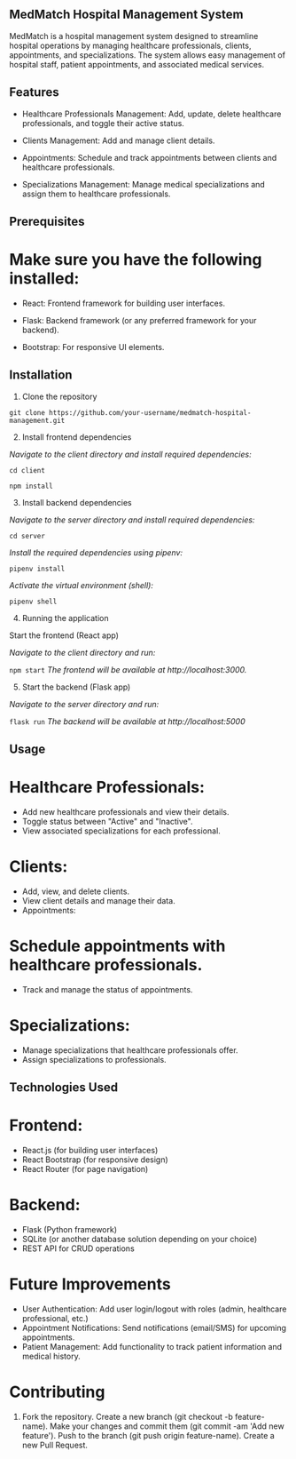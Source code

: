 
## MedMatch Hospital Management System

MedMatch is a hospital management system designed to streamline hospital operations by managing healthcare professionals, clients, appointments, and specializations. The system allows easy management of hospital staff, patient appointments, and associated medical services.

## Features
- Healthcare Professionals Management: Add, update, delete healthcare professionals, and toggle their active status.

- Clients Management: Add and manage client details.

- Appointments: Schedule and track appointments between clients and healthcare professionals.

- Specializations Management: Manage medical specializations and assign them to healthcare professionals.


## Prerequisites
# Make sure you have the following installed:

- React: Frontend framework for building user interfaces.

- Flask: Backend framework (or any preferred framework for your backend).

- Bootstrap: For responsive UI elements.


## Installation

1. Clone the repository

`git clone https://github.com/your-username/medmatch-hospital-management.git`



2. Install frontend dependencies

*Navigate to the client directory and install required dependencies:*

`cd client`

`npm install`



3. Install backend dependencies

*Navigate to the server directory and install required dependencies:*

`cd server`

*Install the required dependencies using pipenv:*

`pipenv install`

*Activate the virtual environment (shell):*

`pipenv shell`

4. Running the application

Start the frontend (React app)

*Navigate to the client directory and run:*

`npm start`
*The frontend will be available at http://localhost:3000.*

5. Start the backend (Flask app)

*Navigate to the server directory and run:*

`flask run`
*The backend will be available at http://localhost:5000*

## Usage

# Healthcare Professionals:

- Add new healthcare professionals and view their details.
- Toggle status between "Active" and "Inactive".
- View associated specializations for each professional.

# Clients:

- Add, view, and delete clients.
- View client details and manage their data.
- Appointments:

# Schedule appointments with healthcare professionals.

- Track and manage the status of appointments.

# Specializations:

- Manage specializations that healthcare professionals offer.
- Assign specializations to professionals.

## Technologies Used

# Frontend:

- React.js (for building user interfaces)
- React Bootstrap (for responsive design)
- React Router (for page navigation)

# Backend:

- Flask (Python framework)
- SQLite (or another database solution depending on your choice)
- REST API for CRUD operations

# Future Improvements
- User Authentication: Add user login/logout with roles (admin, healthcare professional, etc.)
- Appointment Notifications: Send notifications (email/SMS) for upcoming appointments.
- Patient Management: Add functionality to track patient information and medical history.

# Contributing
1. Fork the repository.
Create a new branch (git checkout -b feature-name).
Make your changes and commit them (git commit -am 'Add new feature').
Push to the branch (git push origin feature-name).
Create a new Pull Request.

